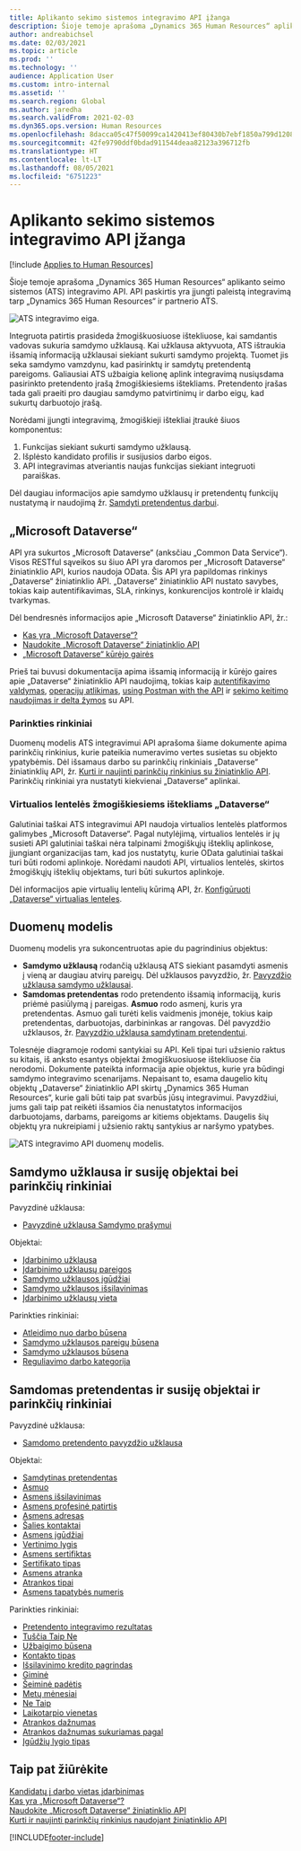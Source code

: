 ```yaml
---
title: Aplikanto sekimo sistemos integravimo API įžanga
description: Šioje temoje aprašoma „Dynamics 365 Human Resources“ aplikanto seimo sistemos (ATS) integravimo API.
author: andreabichsel
ms.date: 02/03/2021
ms.topic: article
ms.prod: ''
ms.technology: ''
audience: Application User
ms.custom: intro-internal
ms.assetid: ''
ms.search.region: Global
ms.author: jaredha
ms.search.validFrom: 2021-02-03
ms.dyn365.ops.version: Human Resources
ms.openlocfilehash: 8dacca05c47f50099ca1420413ef80430b7ebf1850a799d1208328581699242d
ms.sourcegitcommit: 42fe9790ddf0bdad911544deaa82123a396712fb
ms.translationtype: HT
ms.contentlocale: lt-LT
ms.lasthandoff: 08/05/2021
ms.locfileid: "6751223"
---
```

# <a name="applicant-tracking-system-integration-api-introduction"></a>Aplikanto sekimo sistemos integravimo API įžanga

[!include [Applies to Human Resources](../includes/applies-to-hr.md)]

Šioje temoje aprašoma „Dynamics 365 Human Resources“ aplikanto seimo sistemos (ATS) integravimo API. API paskirtis yra įjungti paleistą integravimą tarp „Dynamics 365 Human Resources“ ir partnerio ATS.

![ATS integravimo eiga.](media/hr-admin-integration-ats-api-introduction-flow.png)

Integruota patirtis prasideda žmogiškuosiuose ištekliuose, kai samdantis vadovas sukuria samdymo užklausą. Kai užklausa aktyvuota, ATS ištraukia išsamią informaciją užklausai siekiant sukurti samdymo projektą. Tuomet jis seka samdymo vamzdynu, kad pasirinktų ir samdytų pretendentą pareigoms. Galiausiai ATS užbaigia kelionę aplink integravimą nusiųsdama pasirinkto pretendento įrašą žmogiškiesiems ištekliams. Pretendento įrašas tada gali praeiti pro daugiau samdymo patvirtinimų ir darbo eigų, kad sukurtų darbuotojo įrašą.

Norėdami įjungti integravimą, žmogiškieji ištekliai įtraukė šiuos komponentus:

1.  Funkcijas siekiant sukurti samdymo užklausą.
2.  Išplėsto kandidato profilis ir susijusios darbo eigos.
3.  API integravimas atveriantis naujas funkcijas siekiant integruoti paraiškas.

Dėl daugiau informacijos apie samdymo užklausų ir pretendentų funkcijų nustatymą ir naudojimą žr. [Samdyti pretendentus darbui](hr-personnel-recruit.md).

## <a name="microsoft-dataverse"></a>„Microsoft Dataverse“

API yra sukurtos „Microsoft Dataverse“ (anksčiau „Common Data Service“). Visos RESTful sąveikos su šiuo API yra daromos per „Microsoft Dataverse“ žiniatinklio API, kurios naudoja OData. Šis API yra papildomas rinkinys „Dataverse“ žiniatinklio API. „Dataverse“ žiniatinklio API nustato savybes, tokias kaip autentifikavimas, SLA, rinkinys, konkurencijos kontrolė ir klaidų tvarkymas.

Dėl bendresnės informacijos apie „Microsoft Dataverse“ žiniatinklio API, žr.:

- [Kas yra „Microsoft Dataverse“?](/powerapps/maker/data-platform/data-platform-intro)
- [Naudokite „Microsoft Dataverse“ žiniatinklio API](/powerapps/developer/data-platform/webapi/overview)
- [„Microsoft Dataverse“ kūrėjo gairės](/powerapps/developer/data-platform)

Prieš tai buvusi dokumentacija apima išsamią informaciją ir kūrėjo gaires apie „Dataverse“ žiniatinklio API naudojimą, tokias kaip [autentifikavimo valdymas](/powerapps/developer/data-platform/webapi/authenticate-web-api), [operacijų atlikimas](/powerapps/developer/data-platform/webapi/perform-operations-web-api), [using Postman with the API](/powerapps/developer/data-platform/webapi/use-postman-web-api) ir [sekimo keitimo naudojimas ir delta žymos](/powerapps/developer/data-platform/use-change-tracking-synchronize-data-external-systems) su API.

### <a name="option-sets"></a>Parinkties rinkiniai

Duomenų modelis ATS integravimui API aprašoma šiame dokumente apima parinkčių rinkinius, kurie pateikia numeravimo vertes susietas su objekto ypatybėmis. Dėl išsamaus darbo su parinkčių rinkiniais „Dataverse“ žiniatinklių API, žr. [Kurti ir naujinti parinkčių rinkinius su žiniatinklio API](/powerapps/developer/data-platform/webapi/create-update-optionsets). Parinkčių rinkiniai yra nustatyti kiekvienai „Dataverse“ aplinkai.

### <a name="virtual-tables-for-human-resources-in-dataverse"></a>Virtualios lentelės žmogiškiesiems ištekliams „Dataverse“

Galutiniai taškai ATS integravimui API naudoja virtualios lentelės platformos galimybes „Microsoft Dataverse“. Pagal nutylėjimą, virtualios lentelės ir jų susieti API galutiniai taškai nėra talpinami žmogiškųjų išteklių aplinkose, įjungiant organizacijas tam, kad jos nustatytų, kurie OData galutiniai taškai turi būti rodomi aplinkoje. Norėdami naudoti API, virtualios lentelės, skirtos žmogiškųjų išteklių objektams, turi būti sukurtos aplinkoje. 

Dėl informacijos apie virtualių lentelių kūrimą API, žr. [Konfigūruoti „Dataverse“ virtualias lenteles](./hr-admin-integration-common-data-service-virtual-entities.md).

## <a name="data-model"></a>Duomenų modelis

Duomenų modelis yra sukoncentruotas apie du pagrindinius objektus:

- **Samdymo užklausą** rodančią užklausą ATS siekiant pasamdyti asmenis į vieną ar daugiau atvirų pareigų. Dėl užklausos pavyzdžio, žr. [Pavyzdžio užklausa samdymo užklausai](hr-admin-integration-ats-api-recruiting-request-example-query.md).
- **Samdomas pretendentas** rodo pretendento išsamią informaciją, kuris priėmė pasiūlymą į pareigas. **Asmuo** rodo asmenį, kuris yra pretendentas. Asmuo gali turėti kelis vaidmenis įmonėje, tokius kaip pretendentas, darbuotojas, darbininkas ar rangovas. Dėl pavyzdžio užklausos, žr. [Pavyzdžio užklausa samdytinam pretendentui](hr-admin-integration-ats-api-candidate-to-hire-example-query.md).

Tolesnėje diagramoje rodomi santykiai su API. Keli tipai turi užsienio raktus su kitais, iš anksto esantys objektai žmogiškuosiuose ištekliuose čia nerodomi. Dokumente pateikta informacija apie objektus, kurie yra būdingi samdymo integravimo scenarijams. Nepaisant to, esama daugelio kitų objektų „Dataverse“ žiniatinklio API skirtų „Dynamics 365 Human Resources“, kurie gali būti taip pat svarbūs jūsų integravimui. Pavyzdžiui, jums gali taip pat reikėti išsamios čia nenustatytos informacijos darbuotojams, darbams, pareigoms ar kitiems objektams. Daugelis šių objektų yra nukreipiami į užsienio raktų santykius ar naršymo ypatybes.

![ATS integravimo API duomenų modelis.](media/hr-admin-integration-ats-api-data-model.png)

## <a name="recruiting-request-and-related-entities-and-option-sets"></a>Samdymo užklausa ir susiję objektai bei parinkčių rinkiniai

Pavyzdinė užklausa: 

- [Pavyzdinė užklausa Samdymo prašymui](hr-admin-integration-ats-api-recruiting-request-example-query.md)

Objektai:

- [Įdarbinimo užklausa](hr-admin-integration-ats-api-recruiting-request.md)
- [Įdarbinimo užklausų pareigos](hr-admin-integration-ats-api-recruiting-request-position.md)
- [Samdymo užklausos įgūdžiai](hr-admin-integration-ats-api-recruiting-request-skill.md)
- [Samdymo užklausos išsilavinimas](hr-admin-integration-ats-api-recruiting-request-education.md)
- [Įdarbinimo užklausų vieta](hr-admin-integration-ats-api-recruiting-request-location.md)

Parinkties rinkiniai:

- [Atleidimo nuo darbo būsena](hr-admin-integration-ats-api-job-exempt-status.md)
- [Samdymo užklausos pareigų būsena](hr-admin-integration-ats-api-recruiting-request-position-status.md)
- [Samdymo užklausos būsena](hr-admin-integration-ats-api-recruiting-request-status.md)
- [Reguliavimo darbo kategorija](hr-admin-integration-ats-api-regulatory-job-category.md)

## <a name="candidate-to-hire-and-related-entities-and-option-sets"></a>Samdomas pretendentas ir susiję objektai ir parinkčių rinkiniai

Pavyzdinė užklausa:

- [Samdomo pretendento pavyzdžio užklausa](hr-admin-integration-ats-api-candidate-to-hire-example-query.md)

Objektai:

- [Samdytinas pretendentas](hr-admin-integration-ats-api-candidate-to-hire.md)
- [Asmuo](hr-admin-integration-ats-api-person.md)
- [Asmens išsilavinimas](hr-admin-integration-ats-api-person-education.md)
- [Asmens profesinė patirtis](hr-admin-integration-ats-api-person-professional-experience.md)
- [Asmens adresas](hr-admin-integration-ats-api-person-address.md)
- [Šalies kontaktai](hr-admin-integration-ats-api-party-contact.md)
- [Asmens įgūdžiai](hr-admin-integration-ats-api-person-skill.md)
- [Vertinimo lygis](hr-admin-integration-ats-api-rating-level.md)
- [Asmens sertifiktas](hr-admin-integration-ats-api-person-certificate.md)
- [Sertifikato tipas](hr-admin-integration-ats-api-certificate-type.md)
- [Asmens atranka](hr-admin-integration-ats-api-person-screening.md)
- [Atrankos tipai](hr-admin-integration-ats-api-screening-types.md)
- [Asmens tapatybės numeris](hr-admin-integration-ats-api-person-identification-number.md)

Parinkties rinkiniai:

- [Pretendento integravimo rezultatas](hr-admin-integration-ats-api-applicant-integration-result.md)
- [Tuščia Taip Ne](hr-admin-integration-ats-api-blank-yes-no.md)
- [Užbaigimo būsena](hr-admin-integration-ats-api-completion-status.md)
- [Kontakto tipas](hr-admin-integration-ats-api-contact-type.md)
- [Išsilavinimo kredito pagrindas](hr-admin-integration-ats-api-education-credit-basis.md)
- [Giminė](hr-admin-integration-ats-api-gender.md)
- [Šeiminė padėtis](hr-admin-integration-ats-api-marital-status.md)
- [Metų mėnesiai](hr-admin-integration-ats-api-months-of-year.md)
- [Ne Taip](hr-admin-integration-ats-api-no-yes.md)
- [Laikotarpio vienetas](hr-admin-integration-ats-api-period-unit.md)
- [Atrankos dažnumas](hr-admin-integration-ats-api-screening-frequency.md)
- [Atrankos dažnumas sukuriamas pagal](hr-admin-integration-ats-api-screening-frequency-generate-from.md)
- [Įgūdžių lygio tipas](hr-admin-integration-ats-api-skill-level-type.md)

## <a name="see-also"></a>Taip pat žiūrėkite

[Kandidatų į darbo vietas įdarbinimas](hr-personnel-recruit.md)<br>
[Kas yra „Microsoft Dataverse“?](/powerapps/maker/data-platform/data-platform-intro)<br>
[Naudokite „Microsoft Dataverse“ žiniatinklio API](/powerapps/developer/data-platform/webapi/overview)<br>
[Kurti ir naujinti parinkčių rinkinius naudojant žiniatinklio API](/powerapps/developer/data-platform/webapi/create-update-optionsets)<br>

[!INCLUDE[footer-include](../includes/footer-banner.md)]